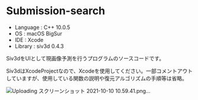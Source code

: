 # Submission-search

- Language : C++ 10.0.5
- OS : macOS BigSur
- IDE : Xcode
- Library : siv3d 0.4.3


Siv3dをUIとして現画像予測を行うプログラムのソースコードです。

Siv3dはXcodeProjectなので、Xcodeを使用してください。一部コメントアウトしていますが、使用している関数の説明や復元アルゴリズムの手順等は省略。

![Uploading スクリーンショット 2021-10-10 10.59.41.png…]()
